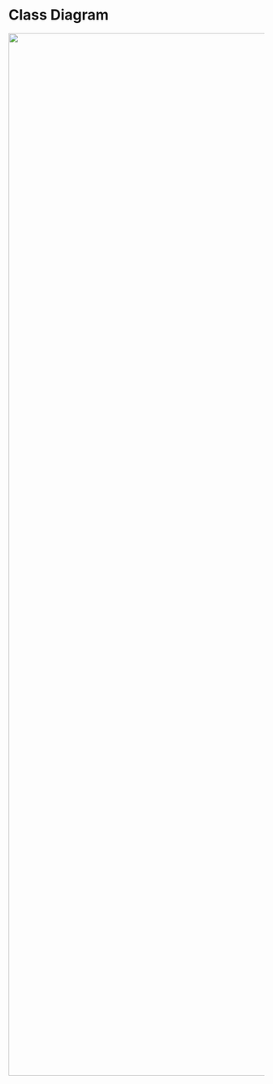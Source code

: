 # **Class Diagram**
<Image src = "https://github.com/SACHSTech/ics4u-oop-assignment-valarieshek/blob/main/src/OopAssignment/ClassDiagram.png" width="2732px" height="2048px">
